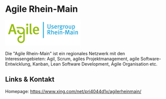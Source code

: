 # Agile Rhein-Main
![Agile Rhein-Main](./agilerheinmain.logo.png)

Die "Agile Rhein-Main" ist ein regionales Netzwerk mit den Interessengebieten: Agil, Scrum, agiles
Projektmanagement, agile Software-Entwicklung, Kanban, Lean Software Development, Agile Organisation etc.


## Links &amp; Kontakt

Homepage: <https://www.xing.com/net/pri4044d1x/agilerheinmain/>











